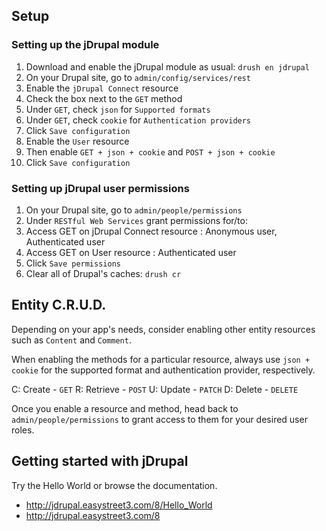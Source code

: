 ## Setup

### Setting up the jDrupal module

1. Download and enable the jDrupal module as usual: `drush en jdrupal`
2. On your Drupal site, go to `admin/config/services/rest`
3. Enable the `jDrupal Connect` resource
4. Check the box next to the `GET` method
5. Under `GET`, check `json` for `Supported formats` 
6. Under `GET`, check `cookie` for `Authentication providers`
7. Click `Save configuration`
8. Enable the `User` resource
9. Then enable `GET + json + cookie` and `POST + json + cookie`
10. Click `Save configuration`

### Setting up jDrupal user permissions

1. On your Drupal site, go to `admin/people/permissions`
2. Under `RESTful Web Services` grant permissions for/to:
  1. Access GET on jDrupal Connect resource : Anonymous user, Authenticated user
  2. Access GET on User resource : Authenticated user
3. Click `Save permissions`
4. Clear all of Drupal's caches: `drush cr`

## Entity C.R.U.D.

Depending on your app's needs, consider enabling other entity resources such as `Content` and `Comment`.

When enabling the methods for a particular resource, always use `json + cookie` for the supported format and authentication provider, respectively.

C: Create - `GET`
R: Retrieve - `POST`
U: Update - `PATCH`
D: Delete - `DELETE`

Once you enable a resource and method, head back to `admin/people/permissions` to grant access to them for your desired user roles.

## Getting started with jDrupal

Try the Hello World or browse the documentation.

- http://jdrupal.easystreet3.com/8/Hello_World
- http://jdrupal.easystreet3.com/8

